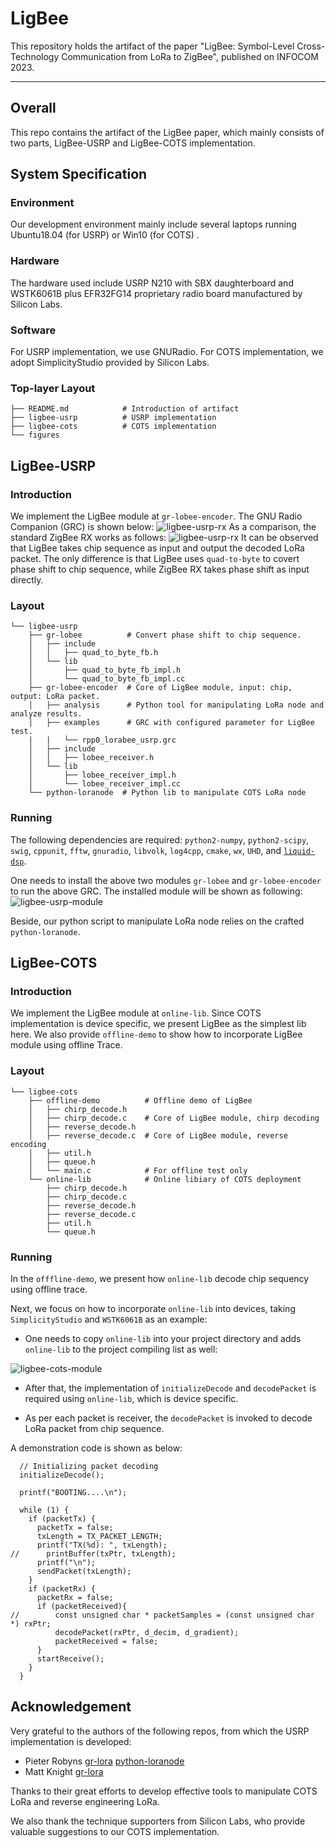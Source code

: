 # LigBee
This repository holds the artifact of the paper "LigBee: Symbol-Level Cross-Technology Communication from LoRa to ZigBee", published on INFOCOM 2023.

------

## Overall
This repo contains the artifact of the LigBee paper, which mainly consists of two parts, LigBee-USRP and LigBee-COTS implementation. 

## System Specification
### Environment
Our development environment mainly include several laptops running Ubuntu18.04 (for USRP) or  Win10  (for COTS) . 

### Hardware 
The hardware used include USRP N210 with SBX daughterboard and WSTK6061B plus EFR32FG14 proprietary radio board manufactured by Silicon Labs.

### Software 
For USRP implementation, we use GNURadio. For COTS implementation, we adopt SimplicityStudio provided by Silicon Labs.

### Top-layer Layout
```
├── README.md            # Introduction of artifact
├── ligbee-usrp          # USRP implementation
├── ligbee-cots          # COTS implementation
└── figures
```

## LigBee-USRP
### Introduction
We implement the LigBee module at `gr-lobee-encoder`. 
The GNU Radio Companion (GRC) is shown below:
<img src="/figures/usrp/ligbee-rx.png" alt="ligbee-usrp-rx">
As a comparison, the standard ZigBee RX works as follows:
<img src="/figures/usrp/zigbee-rx.png" alt="ligbee-usrp-rx">
It can be observed that LigBee takes chip sequence as input and output the decoded LoRa packet. The only difference is that LigBee uses `quad-to-byte` to covert phase shift to chip sequence, while ZigBee RX takes phase shift as input directly.

### Layout
```
└── ligbee-usrp         
    ├── gr-lobee          # Convert phase shift to chip sequence.
    │   ├── include
    │   │   ├── quad_to_byte_fb.h
    │   └── lib
    │       ├── quad_to_byte_fb_impl.h
    │       └── quad_to_byte_fb_impl.cc
    ├── gr-lobee-encoder  # Core of LigBee module, input: chip, output: LoRa packet.
    │   ├── analysis      # Python tool for manipulating LoRa node and analyze results.
    │   ├── examples      # GRC with configured parameter for LigBee test.
    |   |   └── rpp0_lorabee_usrp.grc
    │   ├── include
    │   │   ├── lobee_receiver.h
    │   └── lib
    │       ├── lobee_receiver_impl.h
    │       └── lobee_receiver_impl.cc
    └── python-loranode  # Python lib to manipulate COTS LoRa node
```

### Running 
The following dependencies are required: `python2-numpy`, `python2-scipy`, `swig`, `cppunit`, `fftw`, `gnuradio`, `libvolk`, `log4cpp`, `cmake`, `wx`, `UHD`, and [`liquid-dsp`](https://github.com/jgaeddert/liquid-dsp).

One needs to install the above two modules `gr-lobee` and `gr-lobee-encoder` to run the above GRC. The installed module will be shown as following:
<img src="/figures/usrp/ligbee-module.png" alt="ligbee-usrp-module">

Beside, our python script to manipulate LoRa node relies on the crafted `python-loranode`.

## LigBee-COTS

### Introduction
We implement the LigBee module at `online-lib`. Since COTS implementation is device specific, we present LigBee as the simplest lib here.
We also provide `offline-demo` to show how to incorporate LigBee module using offline Trace. 

### Layout
```
└── ligbee-cots         
    ├── offline-demo          # Offline demo of LigBee
    │   ├── chirp_decode.h 
    │   ├── chirp_decode.c    # Core of LigBee module, chirp decoding
    │   ├── reverse_decode.h  
    │   ├── reverse_decode.c  # Core of LigBee module, reverse encoding
    │   ├── util.h
    │   ├── queue.h
    │   └── main.c            # For offline test only 
    └── online-lib            # Online libiary of COTS deployment
        ├── chirp_decode.h 
        ├── chirp_decode.c    
        ├── reverse_decode.h  
        ├── reverse_decode.c  
        ├── util.h
        └── queue.h
```

### Running

In the `offfline-demo`, we present how `online-lib` decode chip sequency using offline trace.

Next, we focus on how to incorporate `online-lib` into devices, taking `SimplicityStudio` and `WSTK6061B` as an example:

- One needs to copy `online-lib` into your project directory and adds `online-lib` to the project compiling list as well:

<img src="/figures/cots/ligbee-module.png" alt="ligbee-cots-module">  

- After that, the implementation of `initializeDecode` and `decodePacket` is required using `online-lib`, which is device specific.

- As per each packet is receiver, the `decodePacket` is invoked to decode LoRa packet from chip sequence.

A demonstration code is shown as below:

```
  // Initializing packet decoding
  initializeDecode();

  printf("BOOTING....\n");

  while (1) {
    if (packetTx) {
      packetTx = false;
      txLength = TX_PACKET_LENGTH;
      printf("TX(%d): ", txLength);
//      printBuffer(txPtr, txLength);
      printf("\n");
      sendPacket(txLength);
    }
    if (packetRx) {
      packetRx = false;
      if (packetReceived){
//    	  const unsigned char * packetSamples = (const unsigned char *) rxPtr;
    	  decodePacket(rxPtr, d_decim, d_gradient);
    	  packetReceived = false;
      }
      startReceive();
    }
  }
```

## Acknowledgement

Very grateful to the authors of the following repos, from which the USRP implementation is developed:

- Pieter Robyns [gr-lora](https://github.com/rpp0/gr-lora) [python-loranode](https://github.com/rpp0/python-loranode)
- Matt Knight [gr-lora](https://github.com/BastilleResearch/gr-lora)

Thanks to their great efforts to develop effective tools to manipulate COTS LoRa and reverse engineering LoRa.

We also thank the technique supporters from Silicon Labs, who provide valuable suggestions to our COTS implementation.





